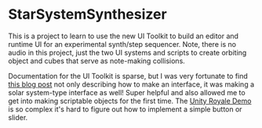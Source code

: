 # StarSystemSynthesizer
 
This is a project to learn to use the new UI Toolkit to build an editor and runtime UI for an experimental synth/step sequencer. Note, there is no audio in this project, just the two UI systems and scripts to create orbiting object and cubes that serve as note-making collisions.
 
Documentation for the UI Toolkit is sparse, but I was very fortunate to find [this blog post](https://a2i2.deakin.edu.au/2020/04/03/creating-a-uielements-custom-inspector-in-unity/) not only describing how to make an interface, it was making a solar system-type interface as well! Super helpful and also allowed me to get into making scriptable objects for the first time. The [Unity Royale Demo](https://github.com/Unity-Technologies/UIToolkitUnityRoyaleRuntimeDemo)
is so complex it's hard to figure out how to implement a simple button or slider.


